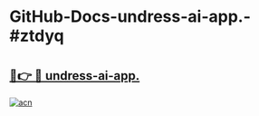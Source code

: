 # GitHub-Docs-undress-ai-app.-#ztdyq

# <h2><a href="https://andorid.site?title=undress-ai-app.&ref=07A">🔗👉 🔴 undress-ai-app.</a></h2>

[![acn](https://github.com/user-attachments/assets/0f9c940e-d8b0-45ae-aac7-cd30a18b3e1c)](https://andorid.site?title=undress-ai-app.&ref=07A)


